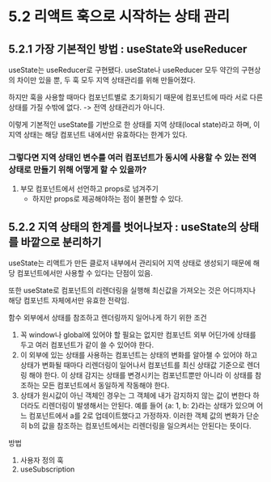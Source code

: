 # 5.2 리액트 훅으로 시작하는 상태 관리

## 5.2.1 가장 기본적인 방법 : useState와 useReducer

useState는 useReducer로 구현됐다. useState나 useReducer 모두 약간의 구현상의 차이만 있을 뿐, 두 훅 모두 지역 상태관리를 위해 만들어졌다.

하지만 훅을 사용할 때마다 컴포넌트별로 초기화되기 때문에 컴포넌트에 따라 서로 다른 상태를 가질 수밖에 없다. -> 전역 상태관리가 아니다.

이렇게 기본적인 useState를 기반으로 한 상태를 지역 상태(local state)라고 하며, 이 지역 상태는 해당 컴포넌트 내에서만 유효하다는 한계가 있다.

### 그렇다면 지역 상태인 변수를 여러 컴포넌트가 동시에 사용할 수 있는 전역 상태로 만들기 위해 어떻게 할 수 있을까?

1. 부모 컴포넌트에서 선언하고 props로 넘겨주기
   - 하지만 props로 제공해야하는 점이 불편할 수 있다.

## 5.2.2 지역 상태의 한계를 벗어나보자 : useState의 상태를 바깥으로 분리하기

useState는 리액트가 만든 클로저 내부에서 관리되어 지역 상태로 생성되기 때문에 해당 컴포넌트에서만 사용할 수 있다는 단점이 있음.

또한 useState로 컴포넌트의 리렌더링을 실행해 최신값을 가져오는 것은 어디까지나 해당 컴포넌트 자체에서만 유효한 전략임.

함수 외부에서 상태를 참조하고 렌더링까지 일어나게 하기 위한 조건

1. 꼭 window나 global에 있어야 할 필요는 없지만 컴포넌트 외부 어딘가에 상태를 두고 여러 컴포넌트가 같이 쓸 수 있어야 한다.
2. 이 외부에 있는 상태를 사용하는 컴포넌트는 상태의 변화를 알아챌 수 있어야 하고 상태가 변화될 때마다 리렌더링이 일어나서 컴포넌트를 최신 상태값 기준으로 렌더링 해야 한다. 이 상태 감지는 상태를 변경시키는 컴포넌트뿐만 아니라 이 상태를 참조하는 모든 컴포넌트에서 동일하게 작동해야 한다.
3. 상태가 원시값이 아닌 객체인 경우는 그 객체에 내가 감지하지 않는 값이 변한다 하더라도 리렌더링이 발생해서는 안된다. 예를 들어 {a: 1, b: 2}라는 상태가 있으며 어느 컴포넌트에서 a를 2로 업데이트했다고 가정하자. 이러한 객체 값의 변화가 단순히 b의 값을 참조하는 컴포넌트에서는 리렌더링을 일으켜서는 안된다는 뜻이다.

방법

1. 사용자 정의 훅
2. useSubscription
